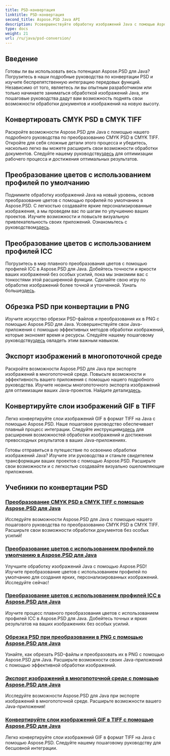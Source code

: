 ```yaml
---
title: PSD-конвертация
linktitle: PSD-конвертация
second_title: Aspose.PSD Java API
description: Усовершенствуйте обработку изображений Java с помощью Aspose.PSD! Научитесь конвертировать CMYK PSD в CMYK TIFF, выполнять мастер-преобразование цветов, обрезать PSD-файлы и многое другое.
type: docs
weight: 21
url: /ru/java/psd-conversion/
---
```

## Введение

Готовы ли вы использовать весь потенциал Aspose.PSD для Java? Погрузитесь в наши подробные руководства по конвертации PSD и изучите беспрепятственную интеграцию передовых функций. Независимо от того, являетесь ли вы опытным разработчиком или только начинаете заниматься обработкой изображений Java, эти пошаговые руководства дадут вам возможность поднять свои возможности обработки документов и изображений на новую высоту.

## Конвертировать CMYK PSD в CMYK TIFF
 Раскройте возможности Aspose.PSD для Java с помощью нашего подробного руководства по преобразованию CMYK PSD в CMYK TIFF. Откройте для себя сложные детали этого процесса и убедитесь, насколько легко вы можете расширить свои возможности обработки документов. Следуйте нашему руководству[здесь](./cmyk-psd-to-cmyk-tiff/) для оптимизации рабочего процесса и достижения оптимальных результатов.

## Преобразование цветов с использованием профилей по умолчанию
Поднимите обработку изображений Java на новый уровень, освоив преобразование цветов с помощью профилей по умолчанию в Aspose.PSD. С легкостью создавайте яркие персонализированные изображения, а мы проведем вас по шагам по улучшению ваших проектов. Изучите возможности и повысьте визуальную привлекательность своих приложений. Ознакомьтесь с руководством[здесь](./color-conversion-default-profiles/).

## Преобразование цветов с использованием профилей ICC
 Погрузитесь в мир плавного преобразования цветов с помощью профилей ICC в Aspose.PSD для Java. Добейтесь точности и яркости ваших изображений без особых усилий, пока мы знакомим вас с тонкостями этой расширенной функции. Сделайте свою игру по обработке изображений более точной и утонченной. Узнать больше[здесь](./color-conversion-icc-profiles/).

## Обрезка PSD при конвертации в PNG
 Изучите искусство обрезки PSD-файлов и преобразования их в PNG с помощью Aspose.PSD для Java. Усовершенствуйте свои Java-приложения с помощью эффективных методов обработки изображений, которые экономят время и ресурсы. Следуйте нашему пошаговому руководству[здесь](./cropping-psd-converting-png/) овладеть этим важным навыком.

## Экспорт изображений в многопоточной среде
Раскройте возможности Aspose.PSD для Java при экспорте изображений в многопоточной среде. Повысьте возможности и эффективность вашего приложения с помощью нашего подробного руководства. Изучите нюансы многопоточного экспорта изображений для оптимизации ваших Java-проектов. Найдите детали[здесь](./export-images-multi-thread/).

## Конвертируйте слои изображений GIF в TIFF
 Легко конвертируйте слои изображений GIF в формат TIFF на Java с помощью Aspose.PSD. Наше пошаговое руководство обеспечивает плавный процесс интеграции. Следуйте инструкциям[здесь](./gif-image-layers-to-tiff/) для расширения возможностей обработки изображений и достижения превосходных результатов в ваших Java-приложениях.

Готовы отправиться в путешествие по освоению обработки изображений Java? Изучите эти руководства и станьте свидетелем трансформации ваших проектов с помощью Aspose.PSD. Расширьте свои возможности и с легкостью создавайте визуально ошеломляющие приложения. 
## Учебники по конвертации PSD
### [Преобразование CMYK PSD в CMYK TIFF с помощью Aspose.PSD для Java](./cmyk-psd-to-cmyk-tiff/)
Исследуйте возможности Aspose.PSD для Java с помощью нашего пошагового руководства по преобразованию CMYK PSD в CMYK TIFF. Расширьте свои возможности обработки документов без особых усилий!
### [Преобразование цветов с использованием профилей по умолчанию в Aspose.PSD для Java](./color-conversion-default-profiles/)
Улучшите обработку изображений Java с помощью Aspose.PSD! Изучите преобразование цветов с использованием профилей по умолчанию для создания ярких, персонализированных изображений. Исследуйте сейчас!
### [Преобразование цветов с использованием профилей ICC в Aspose.PSD для Java](./color-conversion-icc-profiles/)
Изучите процесс плавного преобразования цветов с использованием профилей ICC в Aspose.PSD для Java. Добейтесь точных и ярких результатов на ваших изображениях без особых усилий.
### [Обрезка PSD при преобразовании в PNG с помощью Aspose.PSD для Java](./cropping-psd-converting-png/)
Узнайте, как обрезать PSD-файлы и преобразовать их в PNG с помощью Aspose.PSD для Java. Расширьте возможности своих Java-приложений с помощью эффективной обработки изображений.
### [Экспорт изображений в многопоточной среде с помощью Aspose.PSD для Java](./export-images-multi-thread/)
Исследуйте возможности Aspose.PSD для Java при экспорте изображений в многопоточной среде. Расширьте возможности вашего Java-приложения!
### [Конвертируйте слои изображений GIF в TIFF с помощью Aspose.PSD для Java](./gif-image-layers-to-tiff/)
Легко конвертируйте слои изображений GIF в формат TIFF на Java с помощью Aspose.PSD. Следуйте нашему пошаговому руководству для бесшовной интеграции.